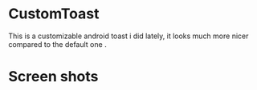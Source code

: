 CustomToast
===========

This is a customizable android toast  i did lately, it looks much more nicer compared to the default one .

Screen shots
============
